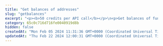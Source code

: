 ```yaml
---
title: "Get balances of addresses"
slug: "getbalances"
excerpt: "<p><b>50 credits per API call</b></p>\n<p>Get balances of fungible tokens (ERC-20), NFTs (ERC-721 and ERC-1155) or multitokens (ERC-1155 only) for a specific wallet address on the following blockchains:</p>\n<ul>\n<li>Celo - celo / celo-testnet</li>\n<li>Ethereum - ethereum / ethereum-sepolia</li>\n<li>BNB (Binance) Smart Chain - bsc / bsc-testnet</li>\n<li>Polygon - polygon / polygon-mumbai</li>\n<li>Tezos - tezos-mainnet</li>\n<li>Horizen EON - eon-mainnet</li>\n<li>Chiliz - chiliz-mainnet</li>\n</ul>\n<p>To get started:</p>\n<ul>\n<li>Provide a chain name and comma-separated list of addresses. Our API will return balances of each token along with further information such as its type, id, and more.</li>\n<li>Aside from relevant information about each token and its balance, the response also contains metadata (they can, however, be excluded by setting <code>excludeMetadata</code> to <code>true</code>).</li>\n<li>If not specified, the API returns balances for all supported types of tokens (fungible tokens, nft, multitokens), but you can also choose to filter specific <code>tokenTypes</code>.</li>\n<li>For Tezos blockchain, the API returns balance of any tokens including native token (XTZ) for specified wallet addresses. Following query parameters won't have any effect on filtering data <code>excludeMetadata</code>.</li>\n</ul>"
category: 65c0c716d716fe0040919d8b
hidden: false
createdAt: "Mon Feb 05 2024 11:31:36 GMT+0000 (Coordinated Universal Time)"
updatedAt: "Thu Feb 22 2024 12:00:31 GMT+0000 (Coordinated Universal Time)"
---
```

